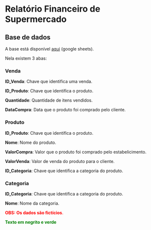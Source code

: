 # Relatório Financeiro de Supermercado

## Base de dados

A base está disponível [aqui](https://docs.google.com/spreadsheets/d/118_mRoblLu2mGcfv3Gjvs_xHJ_MNxTDrn4jea8RmPbc/edit?usp=sharing) (google sheets).

Nela existem 3 abas:

### Venda

**ID_Venda**: Chave que identifica uma venda.

**ID_Produto**: Chave que identifica o produto.

**Quantidade**:	Quantidade de itens vendidos.

**DataCompra**: Data que o produto foi comprado pelo cliente.

### Produto

**ID_Produto**: Chave que identifica o produto.

**Nome**: Nome do produto.

**ValorCompra**: Valor que o produto foi comprado pelo estabelicimento.

**ValorVenda**:	Valor de venda do produto para o cliente.

**ID_Categoria**: Chave que identifica a categoria do produto.

### Categoria

**ID_Categoria**:	Chave que identifica a categoria do produto.

**Nome**: Nome da categoria.

<span style="color:red;">**OBS: Os dados são fictícios**.</span>

<strong><span style="color:green;">Texto em negrito e verde</span></strong>


